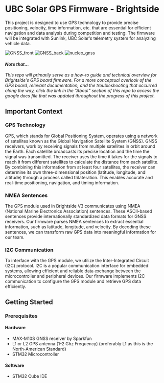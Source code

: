 # UBC Solar GPS Firmware - Brightside 

This project is designed to use GPS technology to provide precise positioning, velocity, time information, etc. that are essential for efficient navigation and data analysis during competition and testing. The firmware will be integrated with Sunlink, UBC Solar's telemetry system for analyzing vehicle data.

![GNSS_front](https://github.com/DiegoArmstrong/GPS-Firmware/assets/74511707/58fa7d6a-aa2b-4945-8e1a-1dd1c97b2ddd)
![GNSS_back](https://github.com/DiegoArmstrong/GPS-Firmware/assets/74511707/0d5142d2-1b39-4cae-b55a-1a5bbd6c8bcd)
![nucleo_gnss](https://github.com/DiegoArmstrong/GPS-Firmware/assets/74511707/89d7f227-803a-4e77-8573-d2530ffd0070)

#### _Note that..._

_This repo will primarily serve as a how-to guide and technical overview for Brightside's GPS board firmware. For a more conceptual overlook of the GPS board, relevant documentation, and the troubleshooting that occurred along the way, click the link in the "About" section of this repo to access the google docs file that was updated throughout the progress of this project._

## Important Context

### GPS Technology

GPS, which stands for Global Positioning System, operates using a network of satellites known as the Global Navigation Satellite System (GNSS). GNSS receivers, work by receiving signals from multiple satellites in orbit around the Earth. Each satellite broadcasts its precise location and the time the signal was transmitted. The receiver uses the time it takes for the signals to reach it from different satellites to calculate the distance from each satellite. By combining this information from at least four satellites, the receiver can determine its own three-dimensional position (latitude, longitude, and altitude) through a process called trilateration. This enables accurate and real-time positioning, navigation, and timing information.

### NMEA Sentences

The GPS module used in Brightside V3 communicates using NMEA (National Marine Electronics Association) sentences. These ASCII-based sentences provide internationally standardized data formats for GNSS receivers. Our firmware parses NMEA sentences to extract essential information, such as latitude, longitude, and velocity. By decoding these sentences, we can transform raw GPS data into meaningful information for our team.

### I2C Communication

To interface with the GPS module, we utilize the Inter-Integrated Circuit (I2C) protocol. I2C is a popular communication interface for embedded systems, allowing efficient and reliable data exchange between the microcontroller and peripheral devices. Our firmware implements I2C communication to configure the GPS module and retrieve GPS data efficiently.

## Getting Started

### Prerequisites

#### Hardware

* MAX-M10S GNSS receiver by Sparkfun
* L1 or L2 GPS antenna (1-2 Ghz Frequency) (preferably L1 as this is the North-American Standard)
* STM32 Microcontroller

#### Software

* STM32 Cube IDE
